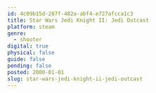 ```yaml
---
id: 4c09b15d-287f-482a-abf4-e727afcca1c3
title: Star Wars Jedi Knight II: Jedi Outcast
platform: steam
genre:
  - shooter
digital: true
physical: false
guide: false
pending: false
posted: 2000-01-01
slug: star-wars-jedi-knight-ii-jedi-outcast
---
```

